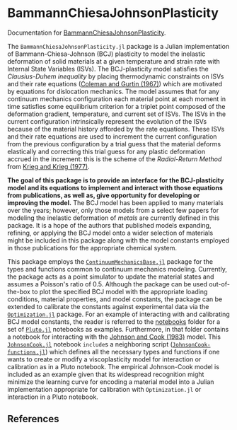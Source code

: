 # BammannChiesaJohnsonPlasticity
Documentation for [BammannChiesaJohnsonPlasticity](https://github.com/jmanthony3/BammannChiesaJohnsonPlasticity.jl).

The `BammannChiesaJohnsonPlasticity.jl` package is a Julian implementation of Bammann-Chiesa-Johnson (BCJ) plasticity to model the inelastic deformation of solid materials at a given temperature and strain rate with Internal State Variables (ISVs).
The BCJ-plasticity model satisfies the _Clausius-Duhem inequality_ by placing thermodynamic constraints on ISVs and their rate equations ([Coleman and Gurtin (1967)]([colemanThermodynamicsInternalState1967](@cite))) which are motivated by equations for dislocation mechanics.
The model assumes that for any continuum mechanics configuration each material point at each moment in time satisfies some equilibrium criterion for a triplet point composed of the deformation gradient, temperature, and current set of ISVs.
The ISVs in the current configuration intrinsically represent the evolution of the ISVs because of the material history afforded by the rate equations.
These ISVs and their rate equations are used to increment the current configuration from the previous configuration by a trial guess that the material deforms elastically and correcting this trial guess for any plastic deformation accrued in the increment: this is the scheme of the _Radial-Return Method_ from [Krieg and Krieg (1977)]([kriegAccuraciesNumericalSolution1977](@cite)).

**The goal of this package is to provide an interface for the BCJ-plasticity model and its equations to implement and interact with those equations from publications, as well as, give opportunity for developing or improving the model.**
The BCJ model has been applied to many materials over the years; however, only those models from a select few papers for modeling the inelastic deformation of _metals_ are currently defined in this package.
It is a hope of the authors that published models expanding, refining, or applying the BCJ model onto a wider selection of materials might be included in this package along with the model constants employed in those publications for the appropriate chemical system.

This package employs the [`ContinuumMechanicsBase.jl`](https://github.com/TRACER-LULab/ContinuumMechanicsBase.jl.git) package for the types and functions common to continuum mechanics modeling.
Currently, the package acts as a point simulator to update the material states and assumes a Poisson's ratio of 0.5.
Although the package can be used out-of-the-box to plot the specified BCJ model with the appropriate loading conditions, material properties, and model constants, the package can be extended to calibrate the constants against experimental data via the [`Optimization.jl`](https://github.com/SciML/Optimization.jl.git) package.
For an example of interacting with and calibrating BCJ model constants, the reader is referred to the [notebooks](../../notebooks/) folder for a set of [`Pluto.jl`](https://github.com/fonsp/Pluto.jl.git) notebooks as examples.
Furthermore, in that folder contains a notebook for interacting with the [Johnson and Cook (1983)]([johnsonCONSTITUTIVEMODELDATA1983a](@cite)) model.
This [`JohnsonCook.jl`](../../notebooks/JohnsonCook.jl) notebook `include`s a neighboring script ([`JohnsonCook-functions.jl`](../../notebooks/JohnsonCook-functions.jl)) which defines all the necessary types and functions if one wants to create or modify a viscoplasticity model for interaction or calibration as in a Pluto notebook.
The empirical Johnson-Cook model is included as an example given that its widespread recognition might minimize the learning curve for encoding a material model into a Julian implementation appropriate for calibration with `Optimization.jl` or interaction in a Pluto notebook.

## References
```@bibliography
```

